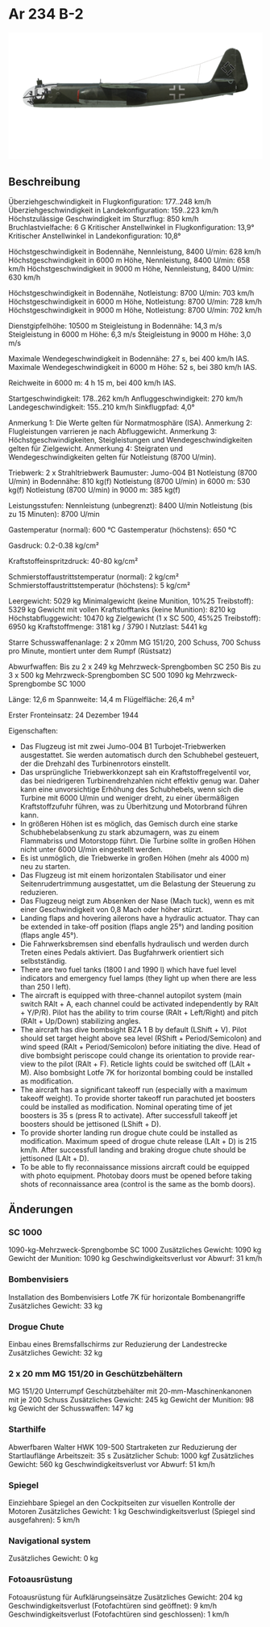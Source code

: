 # Ar 234 B-2

![ar234b2](../images/ar234b2.png)

## Beschreibung

Überziehgeschwindigkeit in Flugkonfiguration: 177..248 km/h
Überziehgeschwindigkeit in Landekonfiguration: 159..223 km/h
Höchstzulässige Geschwindigkeit im Sturzflug: 850 km/h
Bruchlastvielfache: 6 G
Kritischer Anstellwinkel in Flugkonfiguration: 13,9°
Kritischer Anstellwinkel in Landekonfiguration: 10,8°

Höchstgeschwindigkeit in Bodennähe, Nennleistung, 8400 U/min: 628 km/h
Höchstgeschwindigkeit in 6000 m Höhe, Nennleistung, 8400 U/min: 658 km/h
Höchstgeschwindigkeit in 9000 m Höhe, Nennleistung, 8400 U/min: 630 km/h

Höchstgeschwindigkeit in Bodennähe, Notleistung: 8700 U/min: 703 km/h
Höchstgeschwindigkeit in 6000 m Höhe, Notleistung: 8700 U/min: 728 km/h
Höchstgeschwindigkeit in 9000 m Höhe, Notleistung: 8700 U/min: 702 km/h

Dienstgipfelhöhe: 10500 m
Steigleistung in Bodennähe: 14,3 m/s
Steigleistung in 6000 m Höhe: 6,3 m/s
Steigleistung in 9000 m Höhe: 3,0 m/s

Maximale Wendegeschwindigkeit in Bodennähe: 27 s, bei 400 km/h IAS.
Maximale Wendegeschwindigkeit in 6000 m Höhe: 52 s, bei 380 km/h IAS.

Reichweite in 6000 m: 4 h 15 m, bei 400 km/h IAS.

Startgeschwindigkeit: 178..262 km/h
Anfluggeschwindigkeit: 270 km/h
Landegeschwindigkeit: 155..210 km/h
Sinkflugpfad: 4,0°

Anmerkung 1: Die Werte gelten für Normatmosphäre (ISA).
Anmerkung 2: Flugleistungen varrieren je nach Abfluggewicht.
Anmerkung 3: Höchstgeschwindigkeiten, Steigleistungen und Wendegeschwindigkeiten gelten für Zielgewicht.
Anmerkung 4: Steigraten und Wendegeschwindigkeiten gelten für Notleistung (8700 U/min).

Triebwerk: 2 x Strahltriebwerk
Baumuster: Jumo-004 B1
Notleistung (8700 U/min) in Bodennähe: 810 kg(f)
Notleistung (8700 U/min) in 6000 m: 530 kg(f)
Notleistung (8700 U/min) in 9000 m: 385 kg(f)

Leistungsstufen:
Nennleistung (unbegrenzt): 8400 U/min
Notleistung (bis zu 15 Minuten): 8700 U/min

Gastemperatur (normal): 600 °C
Gastemperatur (höchstens): 650 °C

Gasdruck: 0.2-0.38 kg/cm²

Kraftstoffeinspritzdruck: 40-80 kg/cm²

Schmierstoffaustrittstemperatur (normal): 2 kg/cm²
Schmierstoffaustrittstemperatur (höchstens): 5 kg/cm²

Leergewicht:  5029 kg
Minimalgewicht (keine Munition, 10%25 Treibstoff): 5329 kg
Gewicht mit vollen Kraftstofftanks (keine Munition): 8210 kg
Höchstabfluggewicht: 10470 kg
Zielgewicht (1 x SC 500, 45%25 Treibstoff): 6950 kg
Kraftstoffmenge: 3181 kg / 3790 l
Nutzlast: 5441 kg

Starre Schusswaffenanlage:
2 x 20mm MG 151/20, 200 Schuss, 700 Schuss pro Minute, montiert unter dem Rumpf (Rüstsatz)

Abwurfwaffen:
Bis zu 2 x 249 kg Mehrzweck-Sprengbomben SC 250
Bis zu 3 x 500 kg Mehrzweck-Sprengbomben SС 500
1090 kg Mehrzweck-Sprengbombe SC 1000

Länge: 12,6 m
Spannweite: 14,4 m
Flügelfläche: 26,4 m²

Erster Fronteinsatz: 24 Dezember 1944

Eigenschaften:
- Das Flugzeug ist mit zwei Jumo-004 B1 Turbojet-Triebwerken ausgestattet. Sie werden automatisch durch den Schubhebel gesteuert, der die Drehzahl des Turbinenrotors einstellt.
- Das ursprüngliche Triebwerkkonzept sah ein Kraftstoffregelventil vor, das bei niedrigeren Turbinendrehzahlen nicht effektiv genug war. Daher kann eine unvorsichtige Erhöhung des Schubhebels, wenn sich die Turbine mit 6000 U/min und weniger dreht, zu einer übermäßigen Kraftstoffzufuhr führen, was zu Überhitzung und Motorbrand führen kann.
- In größeren Höhen ist es möglich, das Gemisch durch eine starke Schubhebelabsenkung zu stark abzumagern, was zu einem Flammabriss und Motorstopp führt. Die Turbine sollte in großen Höhen nicht unter 6000 U/min eingestellt werden.
- Es ist unmöglich, die Triebwerke in großen Höhen (mehr als 4000 m) neu zu starten.
- Das Flugzeug ist mit einem horizontalen Stabilisator und einer Seitenrudertrimmung ausgestattet, um die Belastung der Steuerung zu reduzieren.
- Das Flugzeug neigt zum Absenken der Nase (Mach tuck), wenn es mit einer Geschwindigkeit von 0,8 Mach oder höher stürzt.
- Landing flaps and hovering ailerons have a hydraulic actuator. Thay can be extended in take-off position (flaps angle 25°) and landing position (flaps angle 45°).
- Die Fahrwerksbremsen sind ebenfalls hydraulisch und werden durch Treten eines Pedals aktiviert. Das Bugfahrwerk orientiert sich selbstständig.
- There are two fuel tanks (1800 l and 1990 l) which have fuel level indicators and emergency fuel lamps (they light up when there are less than 250 l left).
- The aircraft is equipped with three-channel autopilot system (main switch RAlt + A, each channel could be activated independently by RAlt + Y/P/R). Pilot has the ability to trim course (RAlt + Left/Right) and pitch (RAlt + Up/Down) stabilizing angles.
- The aircraft has dive bombsight BZA 1 B by default (LShift + V). Pilot should set target height above sea level (RShift + Period/Semicolon) and wind speed (RAlt + Period/Semicolon) before initiating the dive. Head of dive bombsight periscope could change its orientation to provide rear-view to the pilot (RAlt + F). Reticle lights could be switched off (LAlt + M). Also bombsight Lotfe 7K for horizontal bombing could be installed as modification.
- The aircraft has a significant takeoff run (especially with a maximum takeoff weight). To provide shorter takeoff run parachuted jet boosters could be installed as modification. Nominal operating time of jet boosters is 35 s (press R to activate). After successfull takeoff jet boosters should be jettisoned (LShift + D).
- To provide shorter landing run drogue chute could be installed as modification. Maximum speed of drogue chute release (LAlt + D) is 215 km/h. After successfull landing and braking drogue chute should be jettisoned (LAlt + D).
- To be able to fly reconnaissance missions aircraft could be equipped with photo equipment. Photobay doors must be opened before taking shots of reconnaissance area (control is the same as the bomb doors).

## Änderungen


### SC 1000

1090-kg-Mehrzweck-Sprengbombe SC 1000
Zusätzliches Gewicht: 1090 kg
Gewicht der Munition: 1090 kg
Geschwindigkeitsverlust vor Abwurf: 31 km/h


### Bombenvisiers

Installation des Bombenvisiers Lotfe 7K für horizontale Bombenangriffe
Zusätzliches Gewicht: 33 kg


### Drogue Chute

Einbau eines Bremsfallschirms zur Reduzierung der Landestrecke
Zusätzliches Gewicht: 32 kg


### 2 x 20 mm MG 151/20 in Geschützbehältern

MG 151/20 Unterrumpf Geschützbehälter mit 20-mm-Maschinenkanonen mit je 200 Schuss
Zusätzliches Gewicht: 245 kg
Gewicht der Munition: 98 kg
Gewicht der Schusswaffen: 147 kg


### Starthilfe

Abwerfbaren Walter HWK 109-500 Startraketen zur Reduzierung der Startlauflänge
Arbeitszeit: 35 s
Zusätzlicher Schub: 1000 kgf
Zusätzliches Gewicht: 560 kg
Geschwindigkeitsverlust vor Abwurf: 51 km/h


### Spiegel

Einziehbare Spiegel an den Cockpitseiten zur visuellen Kontrolle der Motoren
Zusätzliches Gewicht: 1 kg
Geschwindigkeitsverlust (Spiegel sind ausgefahren): 5 km/h


### Navigational system


Zusätzliches Gewicht: 0 kg


### Fotoausrüstung

Fotoausrüstung für Aufklärungseinsätze
Zusätzliches Gewicht: 204 kg
Geschwindigkeitsverlust (Fotofachtüren sind geöffnet): 9 km/h
Geschwindigkeitsverlust (Fotofachtüren sind geschlossen): 1 km/h
